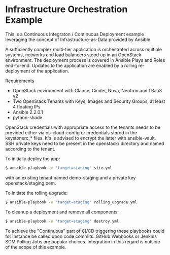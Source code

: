 # Infrastructure Orchestration Example

This is a Continuous Integraton / Continuous Deployment example leveraging the concept of Infrastructure-as-Data provided by Ansible.

A sufficiently complex multi-tier application is orchestrated across multiple systems, networks and load balancers stood up in an OpenStack environment. The deployment process is covered in Ansible Plays and Roles end-to-end. Updates to the application are enabled by a rolling re-deployment of the application.

Requirements

  - OpenStack environment with Glance, Cinder, Nova, Neutron and LBaaS v2
  - Two OpenStack Tenants with Keys, Images and Security Groups, at least 4 floating IPs
  - Ansible 2.2.0.1
  - python-shade

OpenStack credentials with appropriate access to the tenants needs to be provided either via os-cloud-config or credentials stored in the keystonerc_* files. It's is advised to encrypt the latter with ansible-vault.
SSH private keys need to be present in the openstack/ directory and named according to the tenant.

To initially deploy the app:

```sh
$ ansible-playbook -e "target=staging" site.yml
```

with an existing tenant named demo-staging and a private key openstack/staging.pem.

To initiate the rolling upgrade:

```sh
$ ansible-playbook -e "target=staging" rolling_upgrade.yml
```

To cleanup a deployment and remove all components:

```sh
$ ansible-playbook -e "target=staging" destroy.yml
```

To achieve the "Continuous" part of CI/CD triggering these playbooks could for instance be called upon code commits. GitHub Webhooks or Jenkins SCM Polling Jobs are popular choices. Integration in this regard is outside of the scope of this example.
